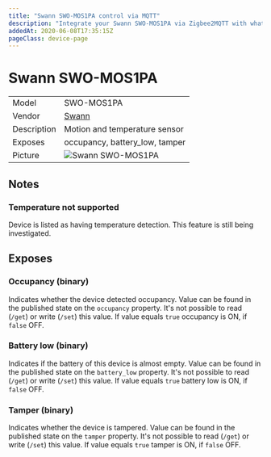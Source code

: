 ```yaml
---
title: "Swann SWO-MOS1PA control via MQTT"
description: "Integrate your Swann SWO-MOS1PA via Zigbee2MQTT with whatever smart home infrastructure you are using without the vendor's bridge or gateway."
addedAt: 2020-06-08T17:35:15Z
pageClass: device-page
---
```


<!-- !!!! -->
<!-- ATTENTION: This file is auto-generated through docgen! -->
<!-- You can only edit the "Notes"-Section between the two comment lines "Notes BEGIN" and "Notes END". -->
<!-- Do not use h1 or h2 heading within "## Notes"-Section. -->
<!-- !!!! -->

# Swann SWO-MOS1PA

|     |     |
|-----|-----|
| Model | SWO-MOS1PA  |
| Vendor  | [Swann](/supported-devices/#v=Swann)  |
| Description | Motion and temperature sensor |
| Exposes | occupancy, battery_low, tamper |
| Picture | ![Swann SWO-MOS1PA](https://www.zigbee2mqtt.io/images/devices/SWO-MOS1PA.png) |


<!-- Notes BEGIN: You can edit here. Add "## Notes" headline if not already present. -->
## Notes


### Temperature not supported
Device is listed as having temperature detection. This feature is still being investigated.
<!-- Notes END: Do not edit below this line -->




## Exposes

### Occupancy (binary)
Indicates whether the device detected occupancy.
Value can be found in the published state on the `occupancy` property.
It's not possible to read (`/get`) or write (`/set`) this value.
If value equals `true` occupancy is ON, if `false` OFF.

### Battery low (binary)
Indicates if the battery of this device is almost empty.
Value can be found in the published state on the `battery_low` property.
It's not possible to read (`/get`) or write (`/set`) this value.
If value equals `true` battery low is ON, if `false` OFF.

### Tamper (binary)
Indicates whether the device is tampered.
Value can be found in the published state on the `tamper` property.
It's not possible to read (`/get`) or write (`/set`) this value.
If value equals `true` tamper is ON, if `false` OFF.

